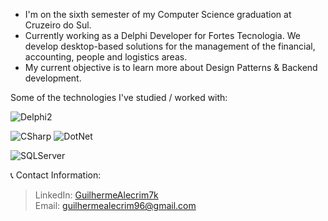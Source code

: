 - I'm on the sixth semester of my Computer Science graduation at Cruzeiro do Sul.
- Currently working as a Delphi Developer for Fortes Tecnologia. We develop desktop-based solutions for the management of the financial, accounting, people and logistics areas.
- My current objective is to learn more about Design Patterns & Backend development.

Some of the technologies I've studied / worked with:

![Delphi2](https://img.shields.io/badge/Delphi_RAD_Studio-B22222?style=for-the-badge&logo=delphi&logoColor=white)

![CSharp](https://img.shields.io/badge/C%23-239120?style=for-the-badge&logo=c-sharp&logoColor=white)
![DotNet](https://img.shields.io/badge/.NET-5C2D91?style=for-the-badge&logo=.net&logoColor=white)

![SQLServer](https://img.shields.io/badge/Microsoft_SQL_Server-CC2927?style=for-the-badge&logo=microsoft-sql-server&logoColor=white)


📞 Contact Information:

>LinkedIn: [GuilhermeAlecrim7k](linkedin.com/in/guilhermealecrim7k) <br>
>Email: guilhermealecrim96@gmail.com
